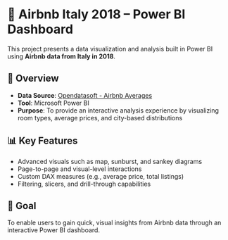 # 🏡 Airbnb Italy 2018 – Power BI Dashboard

This project presents a data visualization and analysis built in Power BI using **Airbnb data from Italy in 2018**.

## 📌 Overview

- **Data Source**: [Opendatasoft - Airbnb Averages](https://public.opendatasoft.com/explore/dataset/airbnb-averages/)
- **Tool**: Microsoft Power BI
- **Purpose**: To provide an interactive analysis experience by visualizing room types, average prices, and city-based distributions

## 📊 Key Features

- Advanced visuals such as map, sunburst, and sankey diagrams
- Page-to-page and visual-level interactions
- Custom DAX measures (e.g., average price, total listings)
- Filtering, slicers, and drill-through capabilities

## 🎯 Goal

To enable users to gain quick, visual insights from Airbnb data through an interactive Power BI dashboard.
